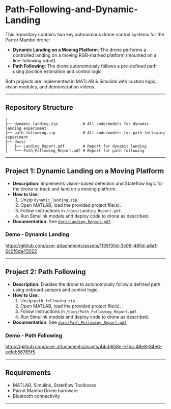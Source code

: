 # Path-Following-and-Dynamic-Landing

This repository contains two key autonomous drone control systems for the Parrot Mambo drone:

- **Dynamic Landing on a Moving Platform**: The drone performs a controlled landing on a moving RGB-marked platform (mounted on a line-following robot).
- **Path Following**: The drone autonomously follows a pre-defined path using position estimation and control logic.

Both projects are implemented in MATLAB & Simulink with custom logic, vision modules, and demonstration videos.

---

## Repository Structure

```
/
├── dynamic_landing.zip           # All code/models for dynamic landing experiment
├── path_following.zip            # All code/models for path following experiment
├── docs/
│   ├── Landing_Report.pdf        # Report for dynamic landing
│   └── Path_Following_Report.pdf # Report for path following
```
---

## Project 1: Dynamic Landing on a Moving Platform

- **Description**: Implements vision-based detection and Stateflow logic for the drone to track and land on a moving platform.
- **How to Use**:
  1. Unzip `dynamic_landing.zip`.
  2. Open MATLAB, load the provided project file(s).
  3. Follow instructions in `/docs/Landing_Report.pdf`.
  4. Run Simulink models and deploy code to drone as described.
- **Documentation**: See [`docs/Landing_Report.pdf`](docs/Landing_Report.pdf).
  
### Demo - Dynamic Landing
https://github.com/user-attachments/assets/1135f30d-3e06-485d-a8a1-6c0f8de45022 

---

## Project 2: Path Following

- **Description**: Enables the drone to autonomously follow a defined path using onboard sensors and control logic.
- **How to Use**:
  1. Unzip `path_following.zip`.
  2. Open MATLAB, load the provided project file(s).
  3. Follow instructions in `/docs/Path_Following_Report.pdf`.
  4. Run Simulink models and deploy code to drone as described.
- **Documentation**: See [`docs/Path_Following_Report.pdf`](docs/Path_Following_Report.pdf).

### Demo - Path Following
https://github.com/user-attachments/assets/44cb658e-e7ba-48e8-84e6-edfeb56765f5 

---

## Requirements

- MATLAB, Simulink, Stateflow Toolboxes
- Parrot Mambo Drone hardware
- Bluetooth connectivity

---

```

